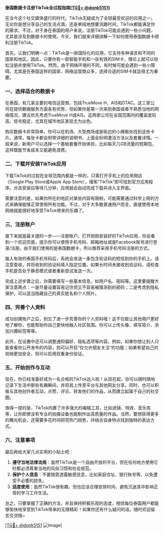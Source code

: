 **泰国数据卡注册TikTok全过程指南[[TG💪+ @donk5151](https://t.me/s/donk5151)]**

在当今这个社交媒体盛行的时代，TikTok无疑成为了全球最受欢迎的应用之一。无论你是想分享自己的生活点滴，还是单纯地想要消磨时间，TikTok都能满足你的需求。不过，对于身在泰国的用户来说，注册TikTok可能会遇到一些小问题，尤其是涉及到数据卡的使用。今天，我们就来详细讲解一下如何使用泰国数据卡顺利注册TikTok。

首先，让我们明确一点：TikTok是一款国际化的应用，它支持多种语言和不同的国家和地区。因此，只要你有一部智能手机和一张有效的SIM卡，理论上就可以轻松注册并使用TikTok。然而，由于网络环境的不同，有时候可能会遇到一些小障碍。尤其是在泰国这样的国家，网络运营商众多，选择合适的SIM卡就显得尤为重要。

### 一、选择适合的数据卡

在泰国，有几家主要的电信运营商，包括TrueMove H、AIS和DTAC。这三家公司在提供数据服务方面各有优势，但如果你是第一次来到泰国或者不熟悉当地的网络情况，建议优先考虑TrueMove H或AIS。这两家公司在全国范围内的覆盖度较高，信号稳定，尤其在城市地区表现尤为出色。

购买数据卡非常简单。你可以在机场、大型商场或是街边的小摊贩处找到这些卡片。通常，每张卡都会附带详细的说明书，上面会标明激活方法以及套餐详情。一般来说，新用户可以选择一个基础套餐开始体验，比如每天几GB流量的短期包，这样既能节省成本又能避免浪费。

### 二、下载并安装TikTok应用

下载TikTok的过程在全球范围内都是一样的，只需打开手机上的应用商店（Google Play Store或Apple App Store），搜索“TikTok”即可找到官方应用程序。点击安装后等待几分钟，应用就会自动完成下载并进入主界面。

需要注意的是，如果你所在的地区对某些内容有限制，可能需要通过科学上网的方式来确保能够正常使用所有功能。不过，对于大多数普通用户而言，直接使用本地网络就能很好地享受TikTok带来的乐趣了。

### 三、注册账户

接下来就是最关键的一步——注册账户。打开刚刚安装好的TikTok应用，你会看到一个欢迎页面，提示你可以使用手机号码、邮箱地址或是Facebook账号进行登录/注册。由于我们使用的是泰国数据卡，所以推荐采用手机号码注册的方式。

输入有效的泰国手机号码后，系统会发送一条包含验证码的短信到你的手机上。请注意查收，并将收到的验证码填入指定位置。如果长时间未接收到验证码，请检查手机是否处于静音模式或者重新尝试发送一次。

完成上述步骤之后，你需要填写一些基本信息，如用户名、密码等。这里要提醒大家注意两点：一是尽量设置容易记住但又不容易被猜测到的密码；二是考虑到隐私保护，可以适当隐藏自己的真实姓名和个人照片。

### 四、完善个人资料

成功创建账户之后，别忘了进一步完善你的个人资料哦！这不仅能让其他用户更好地了解你，也能帮助你自己更快地融入社区氛围。你可以上传头像、填写简介、添加兴趣标签等等。

此外，在设置中还可以调整通知偏好、隐私选项等内容。例如，如果你想让别人只能查看你公开发布的内容，则可以开启“仅允许朋友关注”的功能；如果希望自己的视频更加安全，则可以启用双重身份验证。

### 五、开始创作与互动

现在，你已经准备好成为一名合格的TikTok达人啦！从现在起，你可以随时随地记录下生活中那些有趣瞬间，并将其上传至平台与其他网友分享。同时，也可以积极与其他创作者互动，点赞、评论、转发他们的作品，从而建立起属于自己的社交圈。

值得一提的是，TikTok内置了许多强大的编辑工具，比如滤镜、特效、音乐库等，让你即使没有专业的拍摄设备也能制作出高质量的作品。当然，要想获得更多的曝光机会，还需要多花时间研究热门趋势，并结合自身特点找到独特的表达方式。

### 六、注意事项

最后再给大家几点实用的小贴士吧：

1. **遵守当地法律法规**：虽然TikTok是一个自由开放的平台，但在任何地方使用它时都必须尊重当地的风俗习惯和社会规范。
2. **保护个人信息**：不要随意透露敏感信息，比如家庭住址、银行账号等，以免遭受不必要的损失。
3. **适度使用**：虽然TikTok很有趣，但也应该合理安排时间，避免沉迷其中影响正常的学习工作生活。

总之，只要掌握了正确的方法，并且保持积极乐观的态度，相信每位泰国用户都能够愉快地享受到TikTok带来的无限精彩！如果你还有什么疑问的话，随时欢迎留言交流哦~

[[TG💪+ @donk5151](https://t.me/s/donk5151) ![Image](https://i.postimg.cc/rwNCRYN7/Snipaste-2025-04-30-17-27-05.png)]